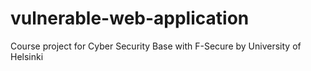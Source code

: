 # vulnerable-web-application
Course project for Cyber Security Base with F-Secure by University of Helsinki
